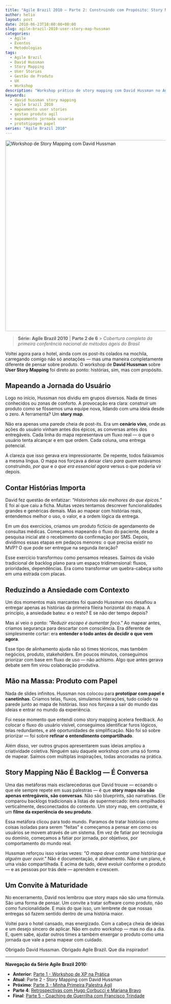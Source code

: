 ```yaml
---
title: "Agile Brazil 2010 – Parte 2: Construindo com Propósito: Story Mapping com David Hussman"
author: helio
layout: post
date: 2010-06-23T18:00:00+00:00
slug: agile-brazil-2010-user-story-map-hussman
categories:
  - Agile
  - Eventos
  - Metodologias
tags:
  - Agile Brazil
  - David Hussman
  - Story Mapping
  - User Stories
  - Gestão de Produto
  - UX
  - Workshop
description: "Workshop prático de story mapping com David Hussman no Agile Brazil 2010 - construindo entendimento compartilhado através de jornadas de usuário, post-its e protótipos de papel."
keywords:
  - david hussman story mapping
  - agile brazil 2010
  - mapeamento user stories
  - gestao produto agil
  - mapeamento jornada usuario
  - prototipagem papel
series: "Agile Brazil 2010"
---
```


[<img class="aligncenter size-full wp-image-211" src="/uploads/2010/06/david-hussman-story-mapping.jpg" alt="Workshop de Story Mapping com David Hussman" width="800" height="600" srcset="/uploads/2010/06/david-hussman-story-mapping.jpg 800w, /uploads/2010/06/david-hussman-story-mapping.jpg 600w" sizes="(max-width: 800px) 100vw, 800px" />][1]

> **Série: Agile Brazil 2010** | **Parte 2 de 6** > _Cobertura completa da primeira conferência nacional de métodos ágeis do Brasil_

Voltei agora para o hotel, ainda com os post-its colados na mochila, carregando comigo não só anotações — mas uma maneira completamente diferente de pensar sobre produto. O workshop de **David Hussman** sobre **User Story Mapping** foi direto ao ponto: histórias, sim, mas com propósito.

## Mapeando a Jornada do Usuário

Logo no início, Hussman nos dividiu em grupos diversos. Nada de times conhecidos ou zonas de conforto. A provocação era clara: construir um produto como se fôssemos uma equipe nova, lidando com uma ideia desde o zero. A ferramenta? Um **story map**.

Não era apenas uma parede cheia de post-its. Era um **cenário vivo**, onde as ações do usuário vinham antes dos épicos, as conversas antes dos entregáveis. Cada linha do mapa representava um fluxo real — o que o usuário tenta alcançar e em que ordem. Cada coluna, uma entrega potencial.

A clareza que isso gerava era impressionante. De repente, todos falávamos a mesma língua. O mapa nos forçava a deixar claro _para quem_ estávamos construindo, _por que_ e _o que era essencial agora_ versus o que poderia vir depois.

## Contar Histórias Importa

David fez questão de enfatizar: _"Historinhas são melhores do que épicos."_ E foi aí que caiu a ficha. Muitas vezes tentamos descrever funcionalidades grandes e genéricas demais. Mas ao mapear com histórias reais, entendemos melhor o uso, o valor, e a ordem lógica da entrega.

Em um dos exercícios, criamos um produto fictício de agendamento de consultas médicas. Começamos mapeando o fluxo do paciente, desde a pesquisa inicial até o recebimento da confirmação por SMS. Depois, dividimos essas etapas em pedaços menores: o que precisa existir no MVP? O que pode ser entregue na segunda iteração?

Esse exercício transformou como pensamos releases. Saímos da visão tradicional de backlog plano para um espaço tridimensional: fluxos, prioridades, dependências. Era como transformar um quebra-cabeça solto em uma estrada com placas.

## Reduzindo a Ansiedade com Contexto

Um dos momentos mais marcantes foi quando Hussman nos desafiou a entregar apenas as histórias da primeira fileira horizontal do mapa. A princípio, a ansiedade bateu: e o resto? E se não der tempo depois?

Mas aí veio o ponto: _"Reduzir escopo é aumentar foco."_ Ao mapear antes, criamos segurança para descartar com consciência. Era diferente de simplesmente cortar: era **entender o todo antes de decidir o que vem agora**.

Esse tipo de alinhamento ajuda não só times técnicos, mas também negócios, produto, stakeholders. Em poucos minutos, conseguimos priorizar com base em fluxo de uso — não achismo. Algo que antes gerava debate sem fim virou colaboração produtiva.

## Mão na Massa: Produto com Papel

Nada de slides infinitos. Hussman nos colocou para **prototipar com papel e canetinhas**. Criamos telas, fluxos, simulamos interações, tudo colado na parede junto ao mapa de histórias. Isso nos forçava a sair do mundo das ideias e entrar no mundo da experiência.

Foi nesse momento que entendi como story mapping acelera feedback. Ao colocar o fluxo do usuário visível, conseguimos identificar furos lógicos, telas redundantes, e até oportunidades de simplificação. Não foi só sobre priorizar — foi sobre **refinar o entendimento compartilhado**.

Além disso, ver outros grupos apresentarem suas ideias ampliou a criatividade coletiva. Ninguém saiu daquele workshop com uma só forma de mapear. Saímos com múltiplas inspirações, todas ancoradas na prática.

## Story Mapping Não É Backlog — É Conversa

Uma das metáforas mais esclarecedoras que David trouxe — ecoando o que ele sempre repete em suas palestras — é que **story maps não são apenas entregáveis, são conversas**. Não são blueprints, são narrativas. Ele comparou backlogs tradicionais a listas de supermercado: itens empilhados verticalmente, desconectados do contexto. Um story map, em contraste, é um **filme da experiência do seu produto**.

Essa metáfora clicou para todo mundo. Paramos de tratar histórias como coisas isoladas para serem "feitas" e começamos a pensar em como os usuários se movem através de um sistema. Em vez de fatiar por tecnologia ou domínio, começamos a fatiar por jornada, por objetivos, por comportamento do mundo real.

Hussman reforçou isso várias vezes: _"O mapa deve contar uma história que alguém quer ouvir."_ Não é documentação, é alinhamento. Não é um plano, é uma visão compartilhada. E acima de tudo, deve evoluir conforme o produto — e as pessoas por trás dele — aprendem e crescem.

## Um Convite à Maturidade

No encerramento, David nos lembrou que story maps não são uma fórmula. São uma forma de pensar. Um convite a tratar software como produto, não como funcionalidade. E mais do que isso, um lembrete de que nossas entregas só fazem sentido dentro de uma história maior.

Voltei para o hotel cansado, mas energizado. Com a cabeça cheia de ideias e um desejo sincero de aplicar. Não em outro workshop — mas no dia a dia. E, quem sabe, ajudar outros times a também enxergar o produto como uma jornada que vale a pena mapear com cuidado.

Obrigado David Hussman. Obrigado Agile Brazil. Que dia inspirador!

---

**Navegação da Série Agile Brazil 2010:**

- **Anterior**: [Parte 1 - Workshop de XP na Prática](../2010-06-22-agile-brazil-2010-introducao-a-programacao-extrema-xp/)
- **Atual**: Parte 2 - Story Mapping com David Hussman
- **Próximo**: [Parte 3 - Minha Primeira Palestra Ágil](../2010-06-24-agile-brazil-2010-primeira-palestra/)
- **Parte 4**: [Retrospectivas com Hugo Corbucci e Mariana Bravo](../2010-06-25-agile-brazil-2010-retrospectives-corbucci-bravo/)
- **Final**: [Parte 5 - Coaching de Guerrilha com Francisco Trindade](../2010-06-25-agile-brazil-2010-guerrilla-coaching-trindade/)

[1]: /uploads/2010/06/david-hussman-story-mapping.jpg
